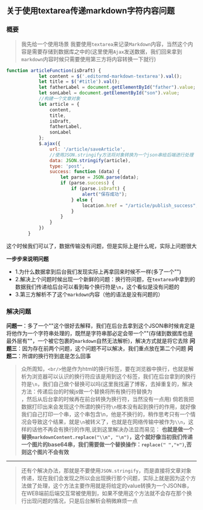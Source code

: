 ## 关于使用textarea传递markdown字符内容问题

### 概要
> 我先给一个使用场景
> 我要使用`textarea`来记录`Markdown`内容，当然这个内容是需要存储到数据库之中的(这里使用`Ajax`发送数据，我们回来拿到`markdown`内容时候只需要使用第三方将内容转换一下就行)
~~~javascript
function articleFunction(isDraft) {
            let content = $('.editormd-markdown-textarea').val();
            let title = $('#title').val();
            let fatherLabel = document.getElementById("father").value;
            let sonLabel = document.getElementById("son").value;
			//构建一个文章对象
            let article = {
                content,
                title,
                isDraft,
                fatherLabel,
                sonLabel
            };
            $.ajax({
                url: '/article/saveArticle',
				//使用JSON.stringify方法将对象转换为一个json串给后端进行处理
                data: JSON.stringify(article),
                type: 'post',
                success: function (data) {
                    let parse = JSON.parse(data);
                    if (parse.success) {
                        if (parse.isDraft) {
                            alert("保存成功");
                        } else {
                            location.href = "/article/publish_success";
                        }
                    }
                }
            })
        }
~~~
这个时候我们可以了，数据传输没有问题，但是实际上是什么呢，实际上问题很大

**一步步来说明问题**
 - 1.为什么数据拿到后台我们发现实际上再拿回来时候不一样(多了一个"")
 - 2.解决上个问题时候出现一个新鲜的问题：换行符问题，在`textarea`中拿到的数据我们传递给后台可以看到每个换行符是`\n`，这个看似是没有问题的
 - 3.第三方解析不了这个`markdown`内容（他的语法是没有问题的）

### 解决问题

**问题一**：多了一个""这个很好去解释，我们在后台去拿到这个JSON串时候肯定是将他作为一个字符串处理的，既然是字符串那必定会带一个""(存储到数据库也是最外层有""，一个被它包裹的`markdown`自然无法解析)，解决方式就是将它去除
**问题三**：因为存在前两个问题，这个问题不可以解决，我们重点放在第二个问题
**问题二**：所谓的换行符到底是怎么回事

> 众所周知，`<br/>`他是作为html的换行标签，要在浏览器中换行，也就是解析为浏览器可以认识的换行符应该是用到这个标签，我们在后台拿到的换行符是`\n`，我们自己做个替换可以吗(这里我找遍了博客，去掉重复的，解决方法：传递后台的时候js做一个替换将所有换行符替换为<br>，然后从后台拿的时候再在前台转换为换行符，当然没有一点用)
倘若我把数据打印出来会发现这个所谓的换行符`\n`根本没有起到换行的作用，就好像我们自己打印一个串，这个串包含\n，他是不换行的，稍作思考只有一个情况会导致这个结果，就是`\n`被转义了，也就是在网络传输中被作为`\\n`，这样的话他不再会有换行的作用,说到这里解决办法显而易见：
**也就是做一个替换`markdownContent.replace("\\n", "\n")`，这个就好像当初我们传递一个图片的base64串，我们需要做一个替换操作：`replace(" ","+")`,否则这个图片不会有效**

------------

> 还有个解决办法，那就是不要使用`JSON.stringify`，而是直接将文章对象传递，现在我们会发现之所以会出现换行那个问题，实际上就是因为这个方法做了处理，这个方法主要作用就是将给定的value转换为一个JSON串，在WEB端前后端交互常被使用到，如果不使用这个方法就不会存在那个换行出现问题的情况，只是后台解析会稍微麻烦一点










































